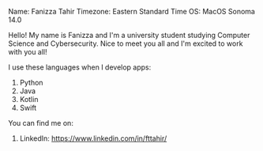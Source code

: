 Name: Fanizza Tahir
Timezone: Eastern Standard Time
OS: MacOS Sonoma 14.0

Hello! My name is Fanizza and I'm a university student studying Computer Science and Cybersecurity. Nice to meet you all and I'm excited to work with you all!

I use these languages when I develop apps:

1. Python
2. Java
3. Kotlin
4. Swift

You can find me on:

1. LinkedIn: https://www.linkedin.com/in/fttahir/
